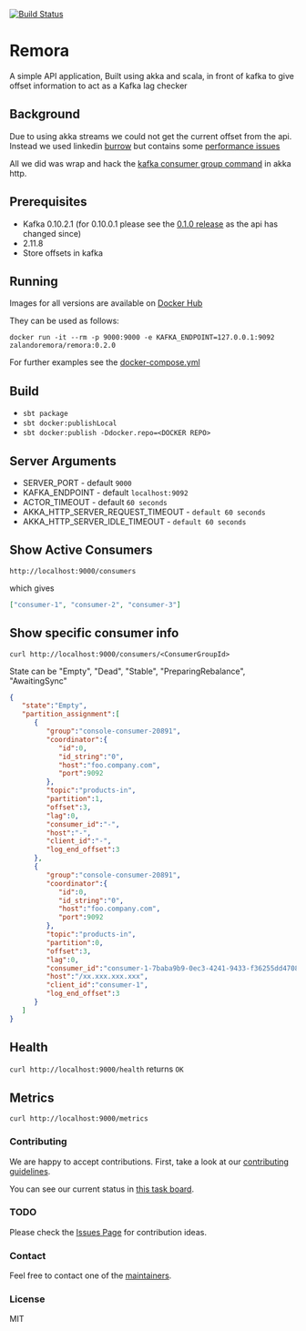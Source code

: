 [![Build Status](https://travis-ci.org/zalando-incubator/remora.svg?branch=master)](https://travis-ci.org/zalando-incubator/remora)

# Remora
A simple API application, Built using akka and scala, in front of kafka to give offset information to act as a Kafka lag checker

## Background

Due to using akka streams we could not get the current offset from the api. Instead we used linkedin [burrow](https://github.com/linkedin/Burrow)
but contains some [performance issues](https://github.com/linkedin/Burrow/wiki/Known-Issues)

All we did was wrap and hack the [kafka consumer group command](https://github.com/apache/kafka/blob/0.10.0/core/src/main/scala/kafka/admin/ConsumerGroupCommand.scala) in akka http.

## Prerequisites

* Kafka 0.10.2.1 (for 0.10.0.1 please see the [0.1.0 release](https://github.com/zalando-incubator/remora/releases/tag/v0.1.0) as the api has changed since)
* 2.11.8
* Store offsets in kafka

## Running

Images for all versions are available on [Docker Hub](https://hub.docker.com/r/zalandoremora/remora/tags/)

They can be used as follows:

```
docker run -it --rm -p 9000:9000 -e KAFKA_ENDPOINT=127.0.0.1:9092 zalandoremora/remora:0.2.0
```

For further examples see the [docker-compose.yml](docker-compose/docker-compose.yml)

## Build

* `sbt package`
* `sbt docker:publishLocal`
* `sbt docker:publish -Ddocker.repo=<DOCKER REPO>`

## Server Arguments

* SERVER_PORT - default `9000`
* KAFKA_ENDPOINT - default `localhost:9092`
* ACTOR_TIMEOUT - default `60 seconds`
* AKKA_HTTP_SERVER_REQUEST_TIMEOUT - `default 60 seconds`
* AKKA_HTTP_SERVER_IDLE_TIMEOUT - `default 60 seconds`

## Show Active Consumers
`http://localhost:9000/consumers`

which gives 

```json
["consumer-1", "consumer-2", "consumer-3"]
```

## Show specific consumer info
`curl http://localhost:9000/consumers/<ConsumerGroupId>`

State can be "Empty", "Dead", "Stable", "PreparingRebalance", "AwaitingSync"

```json
{  
   "state":"Empty",
   "partition_assignment":[  
      {  
         "group":"console-consumer-20891",
         "coordinator":{  
            "id":0,
            "id_string":"0",
            "host":"foo.company.com",
            "port":9092
         },
         "topic":"products-in",
         "partition":1,
         "offset":3,
         "lag":0,
         "consumer_id":"-",
         "host":"-",
         "client_id":"-",
         "log_end_offset":3
      },
      {  
         "group":"console-consumer-20891",
         "coordinator":{  
            "id":0,
            "id_string":"0",
            "host":"foo.company.com",
            "port":9092
         },
         "topic":"products-in",
         "partition":0,
         "offset":3,
         "lag":0,
         "consumer_id":"consumer-1-7baba9b9-0ec3-4241-9433-f36255dd4708",
         "host":"/xx.xxx.xxx.xxx",
         "client_id":"consumer-1",
         "log_end_offset":3
      }
   ]
}
```

## Health

`curl http://localhost:9000/health` returns `OK`

## Metrics

`curl http://localhost:9000/metrics`

### Contributing

We are happy to accept contributions. First, take a look at our [contributing guidelines](CONTRIBUTING.md).

You can see our current status in [this task board](https://github.com/zalando-incubator/remora/projects/1).


### TODO

Please check the [Issues Page](https://github.com/zalando-incubator/remora/issues)
for contribution ideas.

### Contact

Feel free to contact one of the [maintainers](MAINTAINERS).

### License

MIT